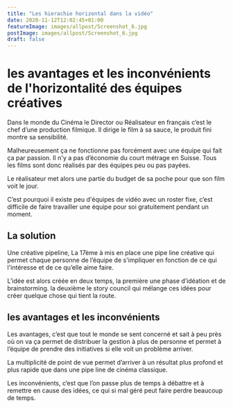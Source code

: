 ```yaml
---
title: "Les hierachie horizontal dans la vidéo"
date: 2020-11-12T12:02:45+01:00
featureImage: images/allpost/Screenshot_6.jpg
postImage: images/allpost/Screenshot_6.jpg
draft: false
---
```


# les avantages et les inconvénients de l'horizontalité des équipes créatives 
Dans le monde du Cinéma le Director ou Réalisateur en français c’est le chef d’une production filmique. Il dirige le film à sa sauce, le produit fini montre sa sensibilité.  

Malheureusement ça ne fonctionne pas forcément avec une équipe qui fait ça par passion. Il n'y a pas d’économie du court métrage en Suisse. Tous les films sont donc réalisés par des équipes peu ou pas payées. 

Le réalisateur met alors une partie du budget de sa poche pour que son film voit le jour. 

C’est pourquoi il existe peu d'équipes de vidéo avec un roster fixe, c’est difficile de faire travailler une équipe pour soi gratuitement pendant un moment.   

## La solution 
Une créative pipeline, La 17ème à mis en place une pipe line créative qui permet chaque personne de l’équipe de s'impliquer en fonction de ce qui l'intéresse et de ce qu’elle aime faire. 

L’idée est alors créée en deux temps, la première une phase d’idéation et de brainstorming. 
la deuxième le story council qui mélange ces idées pour créer quelque chose qui tient la route.     


## les avantages et les inconvénients 
Les avantages, c’est que tout le monde se sent concerné et sait à peu près où on va ça permet de distribuer la gestion à plus de personne et permet à l’équipe de prendre des initiatives si elle voit un problème arriver. 

La multiplicité de point de vue permet d’arriver à un résultat plus profond et plus rapide que dans une pipe line de cinéma classique.  

Les inconvénients, c’est que l’on passe plus de temps à débattre et à remettre en cause des idées, ce qui si mal géré peut faire perdre beaucoup de temps. 

